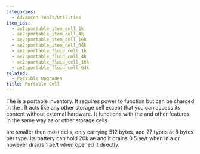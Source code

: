 ```yaml
---
categories:
  - Advanced Tools/Utilities
item_ids:
  - ae2:portable_item_cell_1k
  - ae2:portable_item_cell_4k
  - ae2:portable_item_cell_16k
  - ae2:portable_item_cell_64k
  - ae2:portable_fluid_cell_1k
  - ae2:portable_fluid_cell_4k
  - ae2:portable_fluid_cell_16k
  - ae2:portable_fluid_cell_64k
related:
  - Possible Upgrades
title: Portable Cell
---
```


The <ItemLink id="portable_item_cell_1k"/> is a portable
inventory. It requires power to function but can be charged in the <ItemLink
id="charger"/>. It acts like any other storage
cell except that you can access its content without external hardware. It
functions with the <ItemLink id="io_port"/> and
other features in the same way as <ItemLink
id="item_storage_cell_1k"/> or other storage cells.

<ItemLink id="portable_item_cell_1k" /> are smaller then most
cells, only carrying 512 bytes, and 27 types at 8 bytes per type. Its battery can
hold 20k ae and it drains 0.5 ae/t when in a <ItemLink id="drive" /> or <ItemLink id="chest" /> however
drains 1 ae/t when opened it directly.

<RecipeFor id="portable_item_cell_1k" />
<RecipeFor id="portable_item_cell_4k" />
<RecipeFor id="portable_item_cell_16k" />
<RecipeFor id="portable_item_cell_64k" />

<RecipeFor id="portable_fluid_cell_1k" />
<RecipeFor id="portable_fluid_cell_4k" />
<RecipeFor id="portable_fluid_cell_16k" />
<RecipeFor id="portable_fluid_cell_64k" />
